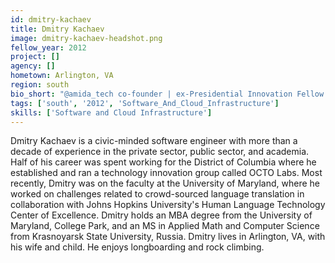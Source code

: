 ```yaml
---
id: dmitry-kachaev
title: Dmitry Kachaev
image: dmitry-kachaev-headshot.png
fellow_year: 2012
project: []
agency: []
hometown: Arlington, VA
region: south
bio_short: "@amida_tech co-founder | ex-Presidential Innovation Fellow | Hacking: open data/healthIT/arduino; Fun: climbing/longboarding"
tags: ['south', '2012', 'Software_And_Cloud_Infrastructure']
skills: ['Software and Cloud Infrastructure']
---
```


Dmitry Kachaev is a civic-minded software engineer with more than a decade of experience in the private sector, public sector, and academia. Half of his career was spent working for the District of Columbia where he established and ran a technology innovation group called OCTO Labs. Most recently, Dmitry was on the faculty at the University of Maryland, where he worked on challenges related to crowd-sourced language translation in collaboration with Johns Hopkins University's Human Language Technology Center of Excellence. Dmitry holds an MBA degree from the University of Maryland, College Park, and an MS in Applied Math and Computer Science from Krasnoyarsk State University, Russia.  Dmitry lives in Arlington, VA, with his wife and child. He enjoys longboarding and rock climbing.
